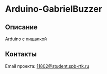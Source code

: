 # Arduino-GabrielBuzzer
<!-- ОПИСАНИЕ -->
## Описание

Arduino с пищалкой


<!-- КОНТАКТЫ -->
## Контакты

Email проекта: 11802@student.spb-rtk.ru
